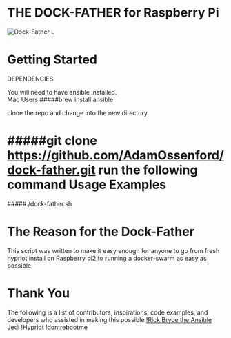 THE DOCK-FATHER for Raspberry Pi
==================================
![Dock-Father L](pix/docker-father.png "Dock-Father")

Getting Started
===============

DEPENDENCIES

You will need to have ansible installed.  
Mac Users
#####brew install ansible

clone the repo and change into the new directory

#####git clone https://github.com/AdamOssenford/dock-father.git
run the following command
Usage Examples
==============
#####./dock-father.sh

The Reason for the Dock-Father
==============================
This script was written to make it easy enough for anyone to go from fresh hypriot install on Raspberry pi2 to running a docker-swarm as easy as possible

Thank You 
=========
The following is a list of contributors, inspirations, code examples, and developers who assisted in making this possible
[!Rick Bryce the Ansible Jedi](http://www.github.com/dicbob)
[!Hypriot](http://blog.hypriot.com)
[!dontrebootme](http://www.github.com/dontrebootme)

